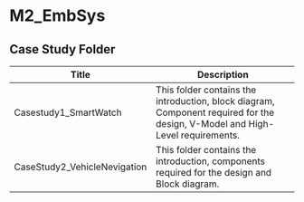 # M2_EmbSys

## Case Study Folder
| Title | Description  |
|-----|-----|
|Casestudy1_SmartWatch| This folder contains the introduction, block diagram, Component required for the design, V-Model and High-Level requirements.|
|CaseStudy2_VehicleNevigation| This folder contains the introduction, components required for the design and Block diagram.|
